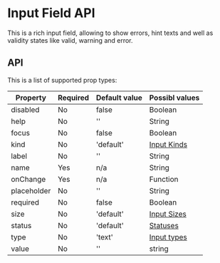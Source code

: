# Input Field API

This is a rich input field, allowing to show errors,
hint texts and well as validity states like valid, warning and error.

## API

This is a list of supported prop types:

| Property    | Required | Default value | Possibl values |
|-------------|----------|---------------|--------------- |
| disabled    | No       | false         | Boolean |
| help        | No       | ''            | String |
| focus       | No       | false         | Boolean |
| kind        | No       | 'default'     | [Input Kinds](./constants.md#input-kinds) |
| label       | No       | ''            | String |
| name        | Yes      | n/a           | String |
| onChange    | Yes      | n/a           | Function |
| placeholder | No       | ''            | String |
| required    | No       | false         | Boolean |
| size        | No       | 'default'     | [Input Sizes](./constants.md#input-sizes) |
| status      | No       | 'default'     | [Statuses](./constants.md#statuses) |
| type        | No       | 'text'        | [Input types](./constants.md#input-types) |
| value       | No       | ''            | string |
